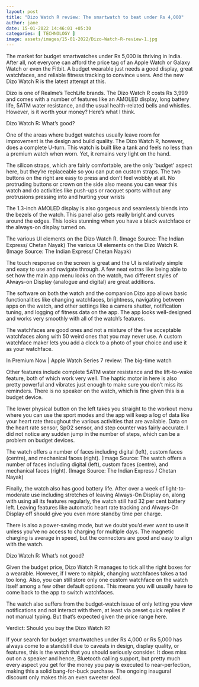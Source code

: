 ```yaml
---
layout: post
title: "Dizo Watch R review: The smartwatch to beat under Rs 4,000"
author: jane 
date: 15-01-2022 14:46:01 +05:30 
categories: [ TECHNOLOGY ] 
image: assets/images/15-01-2022/Dizo-Watch-R-review-1.jpg
---
```

The market for budget smartwatches under Rs 5,000 is thriving in India. After all, not everyone can afford the price tag of an Apple Watch or Galaxy Watch or even the Fitbit. A budget wearable just needs a good display, great watchfaces, and reliable fitness tracking to convince users. And the new Dizo Watch R is the latest attempt at this.

Dizo is one of Realme’s TechLife brands. The Dizo Watch R costs Rs 3,999 and comes with a number of features like an AMOLED display, long battery life, 5ATM water resistance, and the usual health-related bells and whistles. However, is it worth your money? Here’s what I think.

Dizo Watch R: What’s good?

One of the areas where budget watches usually leave room for improvement is the design and build quality. The Dizo Watch R, however, does a complete U-turn. This watch is built like a tank and feels no less than a premium watch when worn. Yet, it remains very light on the hand.

The silicon straps, which are fairly comfortable, are the only ‘budget’ aspect here, but they’re replaceable so you can put on custom straps. The two buttons on the right are easy to press and don’t feel wobbly at all. No protruding buttons or crown on the side also means you can wear this watch and do activities like push-ups or racquet sports without any protrusions pressing into and hurting your wrists

The 1.3-inch AMOLED display is also gorgeous and seamlessly blends into the bezels of the watch. This panel also gets really bright and curves around the edges. This looks stunning when you have a black watchface or the always-on display turned on.

The various UI elements on the Dizo Watch R. (Image Source: The Indian Express/ Chetan Nayak) The various UI elements on the Dizo Watch R. (Image Source: The Indian Express/ Chetan Nayak)

The touch response on the screen is great and the UI is relatively simple and easy to use and navigate through. A few neat extras like being able to set how the main app menu looks on the watch, two different styles of Always-on Display (analogue and digital) are great additions.

The software on both the watch and the companion Dizo app allows basic functionalities like changing watchfaces, brightness, navigating between apps on the watch, and other settings like a camera shutter, notification tuning, and logging of fitness data on the app. The app looks well-designed and works very smoothly with all of the watch’s features.

The watchfaces are good ones and not a mixture of the five acceptable watchfaces along with 50 weird ones that you may never use. A custom watchface maker lets you add a clock to a photo of your choice and use it as your watchface.

In Premium Now | Apple Watch Series 7 review: The big-time watch

Other features include complete 5ATM water resistance and the lift-to-wake feature, both of which work very well. The haptic motor in here is also pretty powerful and vibrates just enough to make sure you don’t miss its reminders. There is no speaker on the watch, which is fine given this is a budget device.

The lower physical button on the left takes you straight to the workout menu where you can use the sport modes and the app will keep a log of data like your heart rate throughout the various activities that are available. Data on the heart rate sensor, SpO2 sensor, and step counter was fairly accurate. I did not notice any sudden jump in the number of steps, which can be a problem on budget devices.

The watch offers a number of faces including digital (left), custom faces (centre), and mechanical faces (right). (Image Source: The watch offers a number of faces including digital (left), custom faces (centre), and mechanical faces (right). (Image Source: The Indian Express / Chetan Nayak)

Finally, the watch also has good battery life. After over a week of light-to-moderate use including stretches of leaving Always-On Display on, along with using all its features regularly, the watch still had 32 per cent battery left. Leaving features like automatic heart rate tracking and Always-On Display off should give you even more standby time per charge.

There is also a power-saving mode, but we doubt you’d ever want to use it unless you’ve no access to charging for multiple days. The magnetic charging is average in speed, but the connectors are good and easy to align with the watch.

Dizo Watch R: What’s not good?

Given the budget price, Dizo Watch R manages to tick all the right boxes for a wearable. However, if I were to nitpick, changing watchfaces takes a tad too long. Also, you can still store only one custom watchface on the watch itself among a few other default options. This means you will usually have to come back to the app to switch watchfaces.

The watch also suffers from the budget-watch issue of only letting you view notifications and not interact with them, at least via preset quick replies if not manual typing. But that’s expected given the price range here.

Verdict: Should you buy the Dizo Watch R?

If your search for budget smartwatches under Rs 4,000 or Rs 5,000 has always come to a standstill due to caveats in design, display quality, or features, this is the watch that you should seriously consider. It does miss out on a speaker and hence, Bluetooth calling support, but pretty much every aspect you get for the money you pay is executed to near-perfection, making this a solid bang-for-buck purchase. The ongoing inaugural discount only makes this an even sweeter deal.